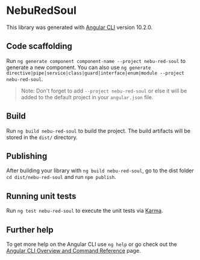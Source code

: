 # NebuRedSoul

This library was generated with [Angular CLI](https://github.com/angular/angular-cli) version 10.2.0.

## Code scaffolding

Run `ng generate component component-name --project nebu-red-soul` to generate a new component. You can also use `ng generate directive|pipe|service|class|guard|interface|enum|module --project nebu-red-soul`.
> Note: Don't forget to add `--project nebu-red-soul` or else it will be added to the default project in your `angular.json` file. 

## Build

Run `ng build nebu-red-soul` to build the project. The build artifacts will be stored in the `dist/` directory.

## Publishing

After building your library with `ng build nebu-red-soul`, go to the dist folder `cd dist/nebu-red-soul` and run `npm publish`.

## Running unit tests

Run `ng test nebu-red-soul` to execute the unit tests via [Karma](https://karma-runner.github.io).

## Further help

To get more help on the Angular CLI use `ng help` or go check out the [Angular CLI Overview and Command Reference](https://angular.io/cli) page.
